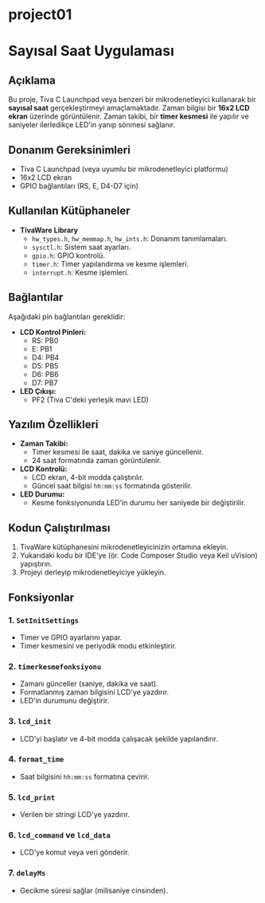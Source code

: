 # project01
# Sayısal Saat Uygulaması

## Açıklama
Bu proje, Tiva C Launchpad veya benzeri bir mikrodenetleyici kullanarak bir **sayısal saat** gerçekleştirmeyi amaçlamaktadır. Zaman bilgisi bir **16x2 LCD ekran** üzerinde görüntülenir. Zaman takibi, bir **timer kesmesi** ile yapılır ve saniyeler ilerledikçe LED'in yanıp sönmesi sağlanır.

## Donanım Gereksinimleri
- Tiva C Launchpad (veya uyumlu bir mikrodenetleyici platformu)
- 16x2 LCD ekran
- GPIO bağlantıları (RS, E, D4-D7 için)

## Kullanılan Kütüphaneler
- **TivaWare Library**
  - `hw_types.h`, `hw_memmap.h`, `hw_ints.h`: Donanım tanımlamaları.
  - `sysctl.h`: Sistem saat ayarları.
  - `gpio.h`: GPIO kontrolü.
  - `timer.h`: Timer yapılandırma ve kesme işlemleri.
  - `interrupt.h`: Kesme işlemleri.

## Bağlantılar
Aşağıdaki pin bağlantıları gereklidir:
- **LCD Kontrol Pinleri:**
  - RS: PB0
  - E: PB1
  - D4: PB4
  - D5: PB5
  - D6: PB6
  - D7: PB7
- **LED Çıkışı:**
  - PF2 (Tiva C'deki yerleşik mavi LED)

## Yazılım Özellikleri
- **Zaman Takibi:** 
  - Timer kesmesi ile saat, dakika ve saniye güncellenir.
  - 24 saat formatında zaman görüntülenir.
- **LCD Kontrolü:**
  - LCD ekran, 4-bit modda çalıştırılır.
  - Güncel saat bilgisi `hh:mm:ss` formatında gösterilir.
- **LED Durumu:**
  - Kesme fonksiyonunda LED'in durumu her saniyede bir değiştirilir.

## Kodun Çalıştırılması
1. TivaWare kütüphanesini mikrodenetleyicinizin ortamına ekleyin.
2. Yukarıdaki kodu bir IDE'ye (ör. Code Composer Studio veya Keil uVision) yapıştırın.
3. Projeyi derleyip mikrodenetleyiciye yükleyin.

## Fonksiyonlar
### 1. `SetInitSettings`
- Timer ve GPIO ayarlarını yapar.
- Timer kesmesini ve periyodik modu etkinleştirir.

### 2. `timerkesmefonksiyonu`
- Zamanı günceller (saniye, dakika ve saat).
- Formatlanmış zaman bilgisini LCD'ye yazdırır.
- LED'in durumunu değiştirir.

### 3. `lcd_init`
- LCD'yi başlatır ve 4-bit modda çalışacak şekilde yapılandırır.

### 4. `format_time`
- Saat bilgisini `hh:mm:ss` formatına çevirir.

### 5. `lcd_print`
- Verilen bir stringi LCD'ye yazdırır.

### 6. `lcd_command` ve `lcd_data`
- LCD'ye komut veya veri gönderir.

### 7. `delayMs`
- Gecikme süresi sağlar (milisaniye cinsinden).
